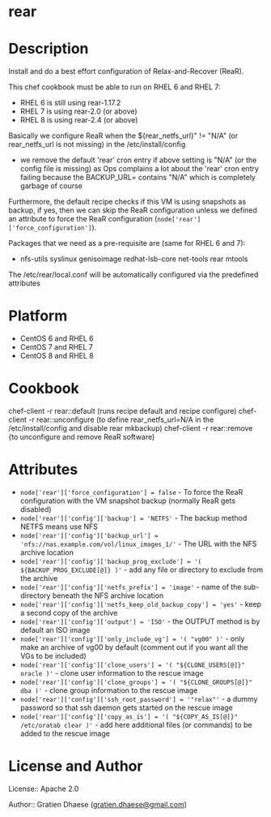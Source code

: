 # rear

Description
===========
Install and do a best effort configuration of Relax-and-Recover (ReaR).

This chef cookbook must be able to run on RHEL 6 and RHEL 7:
- RHEL 6 is still using rear-1.17.2
- RHEL 7 is using rear-2.0 (or above)
- RHEL 8 is using rear-2.4 (or above)

Basically we configure ReaR when the ${rear_netfs_url}" != "N/A" (or rear_netfs_url is not missing) in the /etc/install/config
- we remove the default 'rear' cron entry if above setting is "N/A" (or the config file is missing) as Ops complains a lot about the 'rear' cron entry failing
  because the BACKUP_URL= contains "N/A" which is completely garbage of course

Furthermore, the default recipe checks if this VM is using snapshots as backup, if yes, then we can skip the ReaR configuration unless we defined an attribute
to force the ReaR configuration (`node['rear']['force_configuration']`).

Packages that we need as a pre-requisite are (same for RHEL 6 and 7):
- nfs-utils syslinux genisoimage redhat-lsb-core net-tools rear mtools

The /etc/rear/local.conf will be automatically configured via the predefined attributes

Platform
========
- CentOS 6 and RHEL 6
- CentOS 7 and RHEL 7
- CentOS 8 and RHEL 8

Cookbook
========
chef-client -r rear::default  (runs recipe default and recipe configure)
chef-client -r rear::unconfigure (to define rear_netfs_url=N/A in the /etc/install/config and disable rear mkbackup)
chef-client -r rear::remove {to unconfigure and remove ReaR software)


Attributes
==========
- `node['rear']['force_configuration'] = false` - To force the ReaR configuration with the VM snapshot backup (normally ReaR gets disabled)
- `node['rear']['config']['backup'] = 'NETFS'` - The backup method NETFS means use NFS
- `node['rear']['config']['backup_url'] = 'nfs://nas.example.com/vol/linux_images_1/'` - The URL with the NFS archive location
- `node['rear']['config']['backup_prog_exclude'] = '( ${BACKUP_PROG_EXCLUDE[@]} )'` - add any file or directory to exclude from the archive
- `node['rear']['config']['netfs_prefix'] = 'image'` - name of the sub-directory beneath the NFS archive location
- `node['rear']['config']['netfs_keep_old_backup_copy'] = 'yes'` - keep a second copy of the archive
- `node['rear']['config']['output'] = 'ISO'` - the OUTPUT method is by default an ISO image 
- `node['rear']['config']['only_include_vg'] = '( "vg00" )'` - only make an archive of vg00 by default (comment out if you want all the VGs to be included)
- `node['rear']['config']['clone_users'] = '( "${CLONE_USERS[@]}" oracle )'` - clone user information to the rescue image
- `node['rear']['config']['clone_groups'] = '( "${CLONE_GROUPS[@]}" dba )'` - clone group information to the rescue image
- `node['rear']['config']['ssh_root_password'] = '"relax"'` - a dummy password so that ssh daemon gets started on the rescue image
- `node['rear']['config']['copy_as_is'] = '( "${COPY_AS_IS[@]}" /etc/oratab clear )'` - add here additional files (or commands) to be added to the rescue image


License and Author
==================

License:: Apache 2.0

Author:: Gratien Dhaese (gratien.dhaese@gmail.com)
